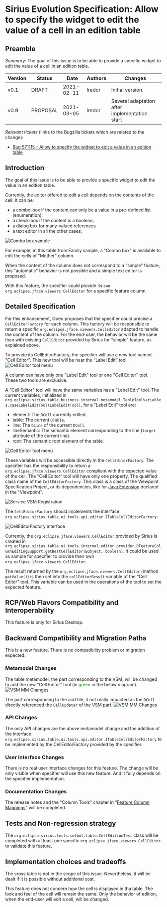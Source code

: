 # Sirius Evolution Specification: Allow to specify the widget to edit the value of a cell in an edition table

## Preamble

_Summary_: The goal of this issue is to be able to provide a specific widget to edit the value of a cell in an edition table.

| Version |  Status  | Date       | Authors   | Changes           |
|---------|----------|------------|-----------|-------------------|
|    v0.1 | DRAFT    | 2021-02-11 |   lredor  | Initial version.  |
|    v0.9 | PROPOSAL | 2021-03-05 |   lredor  | Several adaptation after implementation start |

_Relevant tickets_ (links to the Bugzilla tickets which are related to the change):

* [Bug 571115 - Allow to specify the widget to edit a value in an edition table](https://bugs.eclipse.org/bugs/show_bug.cgi?id=571115)

## Introduction

The goal of this issue is to be able to provide a specific widget to edit the value in an edition table.

Currently, the editor offered to edit a cell depends on the contents of the cell. It can be:
* a combo-box if the content can only be a value in a pre-defined list (enumeration);
* a check-box if the content is a boolean;
* a dialog box for many-valued references
* a text editor in all the other cases;

![Combo box sample](EditionTableComboBoxWidgetSample.png)

For example, in this table from Family sample, a "Combo box" is available to edit the cells of "Mother" column.

When the content of the column does not correspond to a "simple" feature, this "automatic" behavior is not possible and a simple text editor is proposed.

With this feature, the specifier could provide its `own org.eclipse.jface.viewers.CellEditor` for a specific feature column.

## Detailed Specification

For this enhancement, Obeo proposes that the specifier could precise a `CellEditorFactory` for each column. This factory will be responsible to return a specific `org.eclipse.jface.viewers.CellEditor` adapted to handle the content of the column. For the end-user, the behavior will be the same than with existing `CellEditor` provided by Sirius for "simple" feature, as explained above.

To provide its CellEditorFactory, the specifier will use a new tool named "Cell Editor". This new tool will be near the “Label Edit” tool.
![Cell Editor tool menu](CellEditorContextualMenu.png)

A column can have only one "Label Edit" tool or one "Cell Editor" tool. These two tools are exclusive.

A "Cell Editor" tool will have the same variables has a "Label Edit" tool. The current variables, initialized in `org.eclipse.sirius.table.business.internal.metamodel.TableToolVariables.caseLabelEditTool(LabelEditTool)`, for a "Label Edit" tool are:
* element: The `DCell` currently edited.
* table: The current `DTable`.
* line: The `DLine` of the current `DCell`.
* lineSemantic: The semantic element corresponding to the line  (`target` attribute of the current line).
* root: The semantic root element of the table.

![Cell Editor tool menu](VariablesInLabelEditTool.png)

These variables will be accessible directly in the `CellEditorFactory`. The specifier has the responsibility to return a `org.eclipse.jface.viewers.CellEditor` compliant with the expected value of the cell.
The "Cell Editor" tool will have only one property. The qualified class name of the `CellEditorFactory`. This class is a class of the Viewpoint Specification Project, or its dependencies, like for [Java Extension](https://www.eclipse.org/sirius/doc/specifier/general/Writing_Queries.html#service_methods) declared in the "Viewpoint".

![Service VSM Registration](serviceVsmRegistration.png)

The `CellEditorFactory` should implements the interface `org.eclipse.sirius.table.ui.tools.api.editor.ITableCellEditorFactory`:

![CellEditorFactory interface](CellEditorFactory_interface.png)

Currently, the `org.eclipse.jface.viewers.CellEditor` provided by Sirius is created in `org.eclipse.sirius.table.ui.tools.internal.editor.provider.DFeatureColumnEditingSupport.getBestCellEditor(EObject, boolean)`. It could be used as sample for specifier to provide their own `org.eclipse.jface.viewers.CellEditor`.

The result returned by the `org.eclipse.jface.viewers.CellEditor` (method `getValue()`) is then set into the `cellEditorResult` variable of the "Cell Editor" tool. This variable can be used in the operations of the tool to set the expected feature.

## RCP/Web Flavors Compatibility and Interoperability

This feature is only for Sirius Desktop.

## Backward Compatibility and Migration Paths

This is a new feature. There is no compatibility problem or migration expected.

### Metamodel Changes

The table metamodel, the part corresponding to the VSM, will be changed to add the new "Cell Editor" tool (in <span style="color:green">green</span> in the below diagram).
![VSM MM Changes](tableVSM-mm-update.png)

The part corresponding to the aird file, it not really impacted as the `DCell` directly referenced the `CellUpdater` of the VSM part.
![VSM MM Changes](table-mm.png)

### API Changes

The only API changes are the above metamodel change and the addition of the interface `org.eclipse.sirius.table.ui.tools.api.editor.ITableCellEditorFactory` to be implemented by the CellEditorFactory provided by the specifier.

### User Interface Changes

There is no real user interface changes for this feature. The change will be only visible when specifier will use this new feature. And it fully depends on the specifier implementation.

### Documentation Changes

The release notes and the "Column Tools" chapter in "[Feature Column Mappings](https://www.eclipse.org/sirius/doc/specifier/tables/Tables.html#feature_column_mapping)" will be completed.

## Tests and Non-regression strategy

The `org.eclipse.sirius.tests.swtbot.table.CellEditionTest` class will be completed with at least one specific `org.eclipse.jface.viewers.CellEditor` to validate this feature.

## Implementation choices and tradeoffs

The cross table is not in the scope of this issue. Nevertheless, it will be dealt if it is possible without additional cost.

This feature does not concern how the cell is displayed in tha table. The look and feel of the cell will remain the same. Only the behavior of edition, when the end-user will edit a cell, will be changed.
